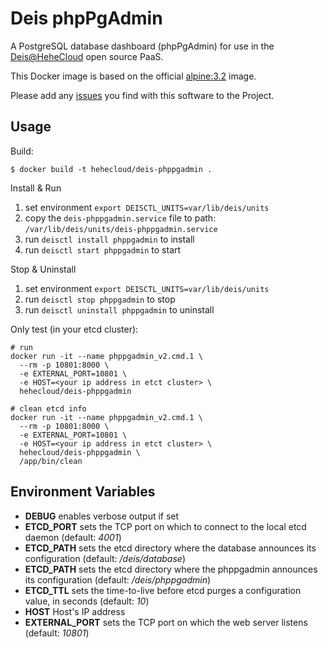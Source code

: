 # Deis phpPgAdmin

A PostgreSQL database dashboard (phpPgAdmin) for use in the [Deis@HeheCloud](http://hehecloud.com/) open source PaaS.

This Docker image is based on the official
[alpine:3.2](https://registry.hub.docker.com/_/alpine/) image.

Please add any [issues](https://github.com/HeheCloud/deis-phppgadmin/issues) you find with this software to the Project.

## Usage

Build:

```
$ docker build -t hehecloud/deis-phppgadmin .
```

Install & Run
1. set environment `export DEISCTL_UNITS=var/lib/deis/units`
2. copy the `deis-phppgadmin.service` file to path: `/var/lib/deis/units/deis-phppgadmin.service`
3. run `deisctl install phppgadmin` to install
4. run `deisctl start phppgadmin` to start

Stop & Uninstall

1. set environment `export DEISCTL_UNITS=var/lib/deis/units`
2. run `deisctl stop phppgadmin` to stop
3. run `deisctl uninstall phppgadmin` to uninstall

Only test (in your etcd cluster):
```
# run
docker run -it --name phppgadmin_v2.cmd.1 \
  --rm -p 10801:8000 \
  -e EXTERNAL_PORT=10801 \
  -e HOST=<your ip address in etct cluster> \
  hehecloud/deis-phppgadmin

# clean etcd info
docker run -it --name phppgadmin_v2.cmd.1 \
  --rm -p 10801:8000 \
  -e EXTERNAL_PORT=10801 \
  -e HOST=<your ip address in etct cluster> \
  hehecloud/deis-phppgadmin \
  /app/bin/clean
```

## Environment Variables

* **DEBUG** enables verbose output if set
* **ETCD_PORT** sets the TCP port on which to connect to the local etcd
  daemon (default: *4001*)
* **ETCD_PATH** sets the etcd directory where the database announces
  its configuration (default: */deis/database*)
* **ETCD_PATH** sets the etcd directory where the phppgadmin announces
  its configuration (default: */deis/phppgadmin*)
* **ETCD_TTL** sets the time-to-live before etcd purges a configuration
  value, in seconds (default: *10*)
* **HOST** Host's IP address
* **EXTERNAL_PORT** sets the TCP port on which the web server listens (default: *10801*)
